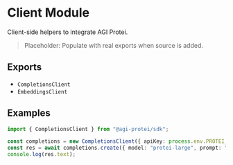 # Client Module

Client-side helpers to integrate AGI Protei.

> Placeholder: Populate with real exports when source is added.

## Exports
- `CompletionsClient`
- `EmbeddingsClient`

## Examples
```ts
import { CompletionsClient } from "@agi-protei/sdk";

const completions = new CompletionsClient({ apiKey: process.env.PROTEI_API_KEY });
const res = await completions.create({ model: "protei-large", prompt: "Hi" });
console.log(res.text);
```
